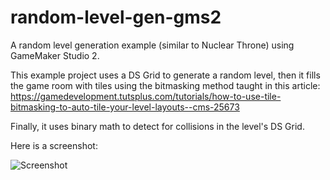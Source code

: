 # random-level-gen-gms2
A random level generation example (similar to Nuclear Throne) using GameMaker Studio 2.

This example project uses a DS Grid to generate a random level, then it fills the game room with tiles using the bitmasking method taught in this article: https://gamedevelopment.tutsplus.com/tutorials/how-to-use-tile-bitmasking-to-auto-tile-your-level-layouts--cms-25673

Finally, it uses binary math to detect for collisions in the level's DS Grid.

Here is a screenshot:

![Screenshot](https://photos-5.dropbox.com/t/2/AABFpPFn1OhKG5MYST6y5fJA6iyw3zF7u95pIJptM-EPGg/12/198076443/jpeg/32x32/1/_/1/2/Random%20Level%20Gen%20GIF.gif/EOS5gJYBGJarASACKAI/fSlcM5sBxpjpSWkd_1CY1GzkiFmmJdexiaibMy2Z2cM%2CzVaJTbqspHIqTw2FsnIY4YzkkVuJtivNpAZosoQuNhY?size=2048x1536&size_mode=3)
